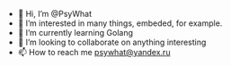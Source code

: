 - 👋 Hi, I’m @PsyWhat
- 👀 I’m interested in many things, embeded, for example.
- 🌱 I’m currently learning Golang
- 💞️ I’m looking to collaborate on anything interesting
- 📫 How to reach me psywhat@yandex.ru

<!---
PsyWhat/PsyWhat is a ✨ special ✨ repository because its `README.md` (this file) appears on your GitHub profile.
You can click the Preview link to take a look at your changes.
--->
